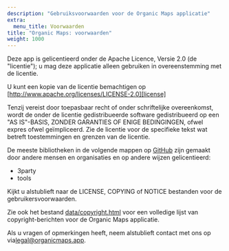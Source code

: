 ```yaml
---
description: "Gebruiksvoorwaarden voor de Organic Maps applicatie"
extra:
  menu_title: Voorwaarden
title: "Organic Maps: voorwaarden"
weight: 1000
---
```


Deze app is gelicentieerd onder de Apache Licence, Versie 2.0 (de
"licentie"); u mag deze applicatie alleen gebruiken in overeenstemming met
de licentie.

U kunt een kopie van de licentie bemachtigen op
[http://www.apache.org/licenses/LICENSE-2.0][license]

Tenzij vereist door toepasbaar recht of onder schriftelijke overeenkomst,
wordt de onder de licentie gedistribueerde software gedistribueerd op een
"AS IS"-BASIS, ZONDER GARANTIES OF ENIGE BEDINGINGEN, ofwel expres ofwel
geïmpliceerd. Zie de licentie voor de specifieke tekst wat betreft
toestemmingen en grenzen van de licentie.

De meeste bibliotheken in de volgende mappen op [GitHub][github] zijn
gemaakt door andere mensen en organisaties en op andere wijzen
gelicentieerd:

- 3party
- tools

Kijkt u alstublieft naar de LICENSE, COPYING of NOTICE bestanden voor de
gebruikersvoorwaarden.

Zie ook het bestand [data/copyright.html][copyright] voor een volledige
lijst van copyright-berichten voor de Organic Maps applicatie.

Als u vragen of opmerkingen heeft, neem alstublieft contact met ons op
via[legal@organicmaps.app](mailto:legal@organicmaps.app).

[github]: https://github.com/organicmaps/organicmaps
[licentie]: http://www.apache.org/licenses/LICENSE-2.0
[copyright]: https://github.com/organicmaps/organicmaps/blob/master/data/copyright.html
